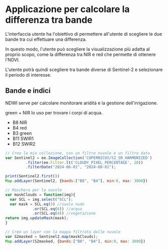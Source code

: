 # Applicazione per calcolare la differenza tra bande
L'interfaccia utente ha l'obiettivo di permettere all'utente di scegliere le due bande tra cui effettuare una differenza.

In questo modo, l'utente può scegliere la visualizzazione più adatta al proprio scopo, come la differenza tra NIR e red che permette di ottenere l'NDVI.

L'utente potrà quindi scegliere tra bande diverse di Sentinel-2 e selezionare il periodo di interesse.

## Bande e indici
NDWI serve per calcolare monitorare aridità e la gestione dell'irrigazione.

green + NIR lo uso per trovare i corpi di acqua. 

+ B8 NIR
+ B4 red
+ B3 green
+ B11 SWIR1
+ B12 SWIR2
  
``` js
// Creo la mia collezione, con un filtro nuvole e un filtro data
var Sentinel2 = ee.ImageCollection('COPERNICUS/S2_SR_HARMONIZED')
         .filter(ee.Filter.lt('CLOUDY_PIXEL_PERCENTAGE', 20))
         .filterDate("2024-06-01", "2024-08-01");

print(Sentinel2.first())        
Map.addLayer(Sentinel2, {bands:["B8", "B4"], min:0, max: 3000})

// Maschera per la nuvole
var maskClouds = function(img){
  var SCL = img.select("SCL");
  var mask = SCL.eq(5) //suolo nudo
            .or(SCL.eq(6)) //acqua
            .or(SCL.eq(4)) //vegetazione
return img.updateMask(mask);
}

// Creo un layer con la mappa filtrata dalle nuvole 
var S2masked = Sentinel2.map(maskClouds);
Map.addLayer(S2masked, {bands:["B8", "B4"], min:0, max: 3000})
```
